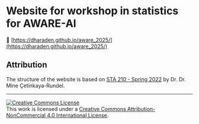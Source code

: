 # Website for workshop in statistics for AWARE-AI

🔗 [https://dharaden.github.io/aware_2025/](https://dharaden.github.io/aware_2025/)


## Attribution

The structure of the website is based on [STA 210 - Spring 2022](https://sta210-s22.github.io/website/) by Dr. Dr. Mine Çetinkaya-Rundel.

<hr> 

<a rel="license" href="http://creativecommons.org/licenses/by-nc/4.0/"><img alt="Creative Commons License" style="border-width:0" src="https://i.creativecommons.org/l/by-nc/4.0/88x31.png" /></a><br />This work is licensed under a <a rel="license" href="http://creativecommons.org/licenses/by-nc/4.0/">Creative Commons Attribution-NonCommercial 4.0 International License</a>.
